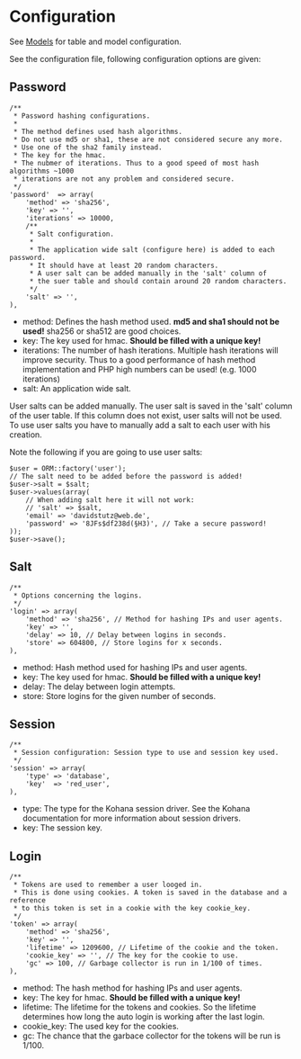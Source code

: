 # Configuration

See [Models](models) for table and model configuration.

See the configuration file, following configuration options are given:

## Password

	/**
	 * Password hashing configurations.
	 * 
	 * The method defines used hash algorithms. 
	 * Do not use md5 or sha1, these are not considered secure any more.
	 * Use one of the sha2 family instead.
	 * The key for the hmac.
	 * The nubmer of iterations. Thus to a good speed of most hash algorithms ~1000
	 * iterations are not any problem and considered secure.
	 */
	'password'  => array(
		'method' => 'sha256',
		'key' => '',
		'iterations' => 10000,
		/**
         * Salt configuration.
         * 
         * The application wide salt (configure here) is added to each password.
         * It should have at least 20 random characters.
         * A user salt can be added manually in the 'salt' column of
         * the suer table and should contain around 20 random characters.
         */
		'salt' => '', 
	),
	
* method: Defines the hash method used. **md5 and sha1 should not be used!** sha256 or sha512 are good choices.
* key: The key used for hmac. **Should be filled with a unique key!**
* iterations: The number of hash iterations. Multiple hash iterations will improve security. Thus to a good performance of hash method implementation and PHP high numbers can be used! (e.g. 1000 iterations)
* salt: An application wide salt.

User salts can be added manually. The user salt is saved in the 'salt' column of the user table. If this column does not exist, user salts will not be used. To use user salts you have to manually add a salt to each user with his creation.

Note the following if you are going to use user salts:

	$user = ORM::factory('user');
	// The salt need to be added before the password is added!
	$user->salt = $salt;
	$user->values(array(
		// When adding salt here it will not work:
		// 'salt' => $salt,
		'email' => 'davidstutz@web.de',
		'password' => '8JFs$df238d(§H3)', // Take a secure password!
	));
	$user->save();

## Salt

	/**
	 * Options concerning the logins.
	 */
	'login' => array(
		'method' => 'sha256', // Method for hashing IPs and user agents.
		'key' => '',
		'delay' => 10, // Delay between logins in seconds.
		'store' => 604800, // Store logins for x seconds.
	),
	
* method: Hash method used for hashing IPs and user agents.
* key: The key used for hmac. **Should be filled with a unique key!**
* delay: The delay between login attempts.
* store: Store logins for the given number of seconds.

## Session

	/**
	 * Session configuration: Session type to use and session key used.
	 */
	'session' => array(
		'type' => 'database',
		'key'  => 'red_user',
	),
	
* type: The type for the Kohana session driver. See the Kohana documentation for more information about session drivers.
* key: The session key.

## Login

	/**
     * Tokens are used to remember a user looged in.
     * This is done using cookies. A token is saved in the database and a reference
     * to this token is set in a cookie with the key cookie_key.
     */
    'token' => array(
        'method' => 'sha256',
        'key' => '',
        'lifetime' => 1209600, // Lifetime of the cookie and the token.
        'cookie_key' => '', // The key for the cookie to use.
        'gc' => 100, // Garbage collector is run in 1/100 of times.
    ),
	
* method: The hash method for hashing IPs and user agents.
* key: The key for hmac. **Should be filled with a unique key!**
* lifetime: The lifetime for the tokens and cookies. So the lifetime determines how long the auto login is working after the last login.
* cookie_key: The used key for the cookies.
* gc: The chance that the garbace collector for the tokens will be run is 1/100.